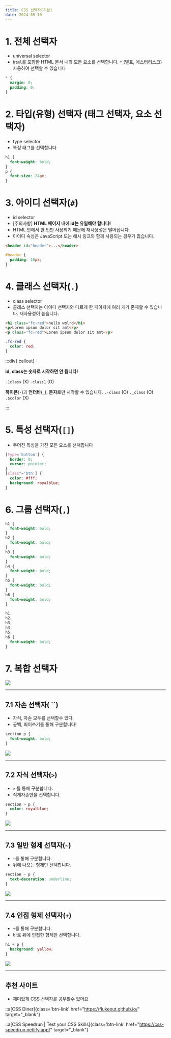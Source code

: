 ```yaml
---
title: CSS 선택자(기본)
date: 2024-05-10
---
```


# 1. 전체 선택자

- universal selector
- `html`를 포함한 HTML 문서 내의 모든 요소를 선택합니다. `*` (별표, 애스터리스크) 사용하여 선택할 수 있습니다

```css
* {
  margin: 0;
  padding: 0;
}
```

# 2. 타입(유형) 선택자 (태그 선택자, 요소 선택자)

- type selector
- 특정 태그를 선택합니다

```css
h1 {
  font-weight: bold;
}
p {
  font-size: 24px;
}
```

# 3. 아이디 선택자(`#`)

- id selector
- [주의사항] **HTML 페이지 내에 id는 유일해야 합니다!**
- HTML 안에서 한 번만 사용되기 때문에 재사용성은 떨어집니다.
- 아이디 속성은 JavaScript 또는 해시 링크와 함께 사용되는 경우가 많습니다.

```html
<header id="header">...</header>
```

```css
#header {
  padding: 10px;
}
```

# 4. 클래스 선택자(`.`)

- class selector
- 클래스 선택자는 아이디 선택자와 다르게 한 페이지에 여러 개가 존재할 수 있습니다. 재사용성이 높습니다.

```html
<h1 class="fc-red">hello wolrd</h1>
<p>Lorem ipsum dolor sit amt</p>
<p class="fc-red">Lorem ipsum dolor sit amt</p>
```

```css
.fc-red {
  color: red;
}
```

:::div{.callout}

**id, class는 숫자로 시작하면 안 됩니다!**

`.1class` (X)
`.class1` (O)

**하이픈**(`-`)과 **언더바**(`_`), **문자**로만 시작할 수 있습니다.
`.-class` (O)
`._class` (O)
`.$color` (X)

:::

# 5. 특성 선택자(`[]`)

- 주어진 특성을 가진 모든 요소를 선택합니다

```css
[type='button'] {
  border: 0;
  cursor: pointer;
}
[class^='btn'] {
  color: #fff;
  background: royalblue;
}
```

# 6. 그룹 선택자(`,`)

```css
h1 {
  font-weight: bold;
}
h2 {
  font-weight: bold;
}
h3 {
  font-weight: bold;
}
h4 {
  font-weight: bold;
}
h5 {
  font-weight: bold;
}
h6 {
  font-weight: bold;
}
```

```css
h1,
h2,
h3,
h4,
h5,
h6 {
  font-weight: bold;
}
```

# 7. 복합 선택자

![](/images/html-css/temporary/04.png)

---

## 7.1 자손 선택자( ``)

- 자식, 자손 모두를 선택할수 있다.
- 공백, 띄어쓰기를 통해 구분합니다!

```css
section p {
  font-weight: bold;
}
```

![](/images/html-css/temporary/05.png)

---

## 7.2 자식 선택자(`>`)

- `>` 를 통해 구분합니다.
- 직계자손만을 선택합니다.

```css
section > p {
  color: royalblue;
}
```

![](/images/html-css/temporary/05.png)

---

## 7.3 일반 형제 선택자(`~`)

- `~`를 통해 구분합니다.
- 뒤에 나오는 형제만 선택합니다.

```css
section ~ p {
  text-decoration: underline;
}
```

![](/images/html-css/temporary/06.png)

---

## 7.4 인접 형제 선택자(`+`)

- `+`를 통해 구분합니다.
- 바로 뒤에 인접한 형제만 선택합니다.

```css
h1 + p {
  background: yellow;
}
```

![](/images/html-css/temporary/07.png)

---

## 추천 사이트

- 재미있게 CSS 선택자를 공부할수 있어요

::a[CSS Diner]{class='btn-link' href="https://flukeout.github.io/" target="\_blank"}

::a[CSS Speedrun | Test your CSS Skills]{class='btn-link' href="https://css-speedrun.netlify.app/" target="\_blank"}
